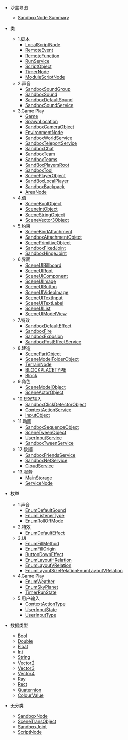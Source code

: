 <!-- 侧边栏 studiodocs/_sidebar.md -->

- 沙盒导图
    - <a href="Api/Class/Summary.html">SandboxNode Summary</a>
- 类
	- 1.脚本
		- [LocalScriptNode](/Api/Class/Script/LocalScriptNode.md)
		- [RemoteEvent](/Api/Class/Script/RemoteEvent.md)
		- [RemoteFunction](/Api/Class/Script/RemoteFunction.md)
		- [RunService](/Api/Class/Script/RunService.md)
		- [ScriptObject](/Api/Class/Script/ScriptObject.md)
		- [TimerNode](/Api/Class/Script/TimerNode.md)
		- [ModuleScriptNode](/Api/Class/Script/ModuleScriptNode.md)
	- 2.声音
		- [SandboxSoundGroup](/Api/Class/Sound/SandboxSoundGroup.md)
		- [SandboxSound](/Api/Class/Sound/SandboxSound.md)
		- [SandboxDefaultSound](/Api/Class/Sound/SandboxDefaultSound.md)
		- [SandboxSoundService](/Api/Class/Sound/SandboxSoundService.md)
	- 3.Game Play
		- [Game](/Api/Class/GamePlay/Game.md)
		- [SpawnLocation](/Api/Class/GamePlay/SpawnLocation.md)
		- [SandboxCameraObject](/Api/Class/GamePlay/SandboxCameraObject.md)
		- [EnvironmentNode](/Api/Class/GamePlay/EnvironmentNode.md)
		- [SandboxWorldService](/Api/Class/GamePlay/SandboxWorldService.md)
		- [SandboxTeleportService](/Api/Class/GamePlay/SandboxTeleportService.md)
		- [SandboxChat](/Api/Class/GamePlay/SandboxChat.md)
		- [SandboxTeam](/Api/Class/GamePlay/SandboxTeam.md)
		- [SandboxTeams](/Api/Class/GamePlay/SandboxTeams.md)
		- [SandBoxPlayersRoot](/Api/Class/GamePlay/SandBoxPlayersRoot.md)
		- [SandboxTool](/Api/Class/GamePlay/SandboxTool.md)
		- [ScenePlayerObject](/Api/Class/GamePlay/ScenePlayerObject.md)
		- [SandBoxLocalPlayer](/Api/Class/GamePlay/SandBoxLocalPlayer.md)
		- [SandboxBackpack](/Api/Class/GamePlay/SandboxBackpack.md)
		- [AreaNode](/Api/Class/GamePlay/AreaNode.md)
	- 4.值
		- [SceneBoolObject](/Api/Class/Value/SceneBoolObject.md)
		- [SceneIntObject](/Api/Class/Value/SceneIntObject.md)
		- [SceneStringObject](/Api/Class/Value/SceneStringObject.md)
		- [SceneVector3Object](/Api/Class/Value/SceneVector3Object.md)
	- 5.约束
		- [SceneBindAttachment](/Api/Class/Bind/SceneBindAttachment.md)
		- [SandboxAttachmentObject](/Api/Class/Bind/SandboxAttachmentObject.md)
		- [ScenePrimitiveObject](/Api/Class/Bind/ScenePrimitiveObject.md)
		- [SandboxFixedJoint](/Api/Class/Bind/SandboxFixedJoint.md)
		- [SandboxHingeJoint](/Api/Class/Bind/SandboxHingeJoint.md)
	- 6.界面
		- [SceneUIBillboard](/Api/Class/Scene/SceneUIBillboard.md)
		- [SceneUIRoot](/Api/Class/Scene/SceneUIRoot.md)
		- [SceneUIComponent](/Api/Class/Scene/SceneUIComponent.md)
		- [SceneUIImage](/Api/Class/Scene/SceneUIImage.md)
		- [SceneUIButton](/Api/Class/Scene/SceneUIButton.md)
		- [SceneUIVideoImage](/Api/Class/Scene/SceneUIVideoImage.md)
		- [SceneUITextInput](/Api/Class/Scene/SceneUITextInput.md)
		- [SceneUITextLabel](/Api/Class/Scene/SceneUITextLabel.md)
		- [SceneUIList](/Api/Class/Scene/SceneUIList.md)
		- [SceneUIModelView](/Api/Class/Scene/SceneUIModelView.md)
	- 7.特效
		- [SandboxDefaultEffect](/Api/Class/Effect/SandboxDefaultEffect.md)
		- [SandboxFire](/Api/Class/Effect/SandboxFire.md)
		- [SandboxExposion](/Api/Class/Effect/SandboxExposion.md)
		- [SandboxPostEffectService](/Api/Class/Effect/SandboxPostEffectService.md)
	- 8.建造
		- [ScenePartObject](/Api/Class/Build/ScenePartObject.md)
		- [SceneModelFolderObject](/Api/Class/Build/SceneModelFolderObject.md)
		- [TerrainNode](/Api/Class/Build/TerrainNode.md)
		- [BLOCKPLACETYPE](/Api/Class/Build/BLOCKPLACETYPE.md)
		- [Block](/Api/Class/Build/Block.md)
	- 9.角色
		- [SceneModelObject](/Api/Class/Role/SceneModelObject.md)
		- [SceneActorObject](/Api/Class/Role/SceneActorObject.md)
	- 10.玩家输入
		- [SandboxClickDetectorObject](/Api/Class/Input/SandboxClickDetectorObject.md)
		- [ContextActionService](/Api/Class/Input/ContextActionService.md)
		- [InputObject](/Api/Class/Input/InputObject.md)
	- 11.动画
		- [SandboxSequenceObject](/Api/Class/Animation/SandboxSequenceObject.md)
		- [SceneTweenObject](/Api/Class/Animation/SceneTweenObject.md)
		- [UserInputService](/Api/Class/Animation/UserInputService.md)
		- [SandboxTweenService](/Api/Class/Animation/SandboxTweenService.md)
	- 12.数据
		- [SandboxFriendsService](/Api/Class/Data/SandboxFriendsService.md)
		- [SandboxNetService](/Api/Class/Data/SandboxNetService.md)
		- [CloudService](/Api/Class/Data/CloudService.md)
	- 13.服务
		- [MainStorage](/Api/Class/Service/MainStorage.md)
		- [ServiceNode](/Api/Class/Service/ServiceNode.md)	
- 枚举
	- 1.声音
		- [EnumDefaultSound](/Api/Enumerate/Sound/EnumDefaultSound.md)
		- [EnumListenerType](/Api/Enumerate/Sound/EnumListenerType.md)
		- [EnumRollOffMode](/Api/Enumerate/Sound/EnumRollOffMode.md)
	- 2.特效
		- [EnumDefaultEffect](/Api/Enumerate/Effect/EnumDefaultEffect.md)
	- 3.UI
		- [EnumFillMethod](/Api/Enumerate/UI/EnumFillMethod.md)
		- [EnumFillOrigin](/Api/Enumerate/UI/EnumFillOrigin.md)
		- [ButtonDownEffect](/Api/Enumerate/UI/ButtonDownEffect.md)
		- [EnumLayoutHRelation](/Api/Enumerate/UI/EnumLayoutHRelation.md)
		- [EnumLayoutVRelation](/Api/Enumerate/UI/EnumLayoutVRelation.md)
		- [EnumLayoutSizeRelationEnumLayoutVRelation](/Api/Enumerate/UI/EnumLayoutSizeRelationEnumLayoutVRelation.md)
	- 4.Game Play
		- [EnumWeather](/Api/Enumerate/GamePlay/EnumWeather.md)
		- [EnumSkyPlanet](/Api/Enumerate/GamePlay/EnumSkyPlanet.md)
		- [TimerRunState](/Api/Enumerate/GamePlay/TimerRunState.md)
	- 5.用户输入
		- [ContextActionType](/Api/Enumerate/UserInput/ContextActionType.md)
		- [UserInputState](/Api/Enumerate/UserInput/UserInputState.md)
		- [UserInputType](/Api/Enumerate/UserInput/UserInputType.md)

- 数据类型
	- [Bool](/Api/DataType/Bool.md)
	- [Double](/Api/DataType/Double.md)
	- [Float](/Api/DataType/Float.md)
	- [Int](/Api/DataType/Int.md)
	- [String](/Api/DataType/String.md)
	- [Vector2](/Api/DataType/Vector2.md)
	- [Vector3](/Api/DataType/Vector3.md)
	- [Vector4](/Api/DataType/Vector4.md)
	- [Ray](/Api/DataType/Ray.md)
	- [Rect](/Api/DataType/Rect.md)
	- [Quaternion](/Api/DataType/Quaternion.md)
	- [ColourValue](/Api/DataType/ColourValue.md)
- 无分类
	- [SandboxNode](/Api/Class/NoType/SandboxNode.md)
	- [SceneTransObject](/Api/Class/NoType/SceneTransObject.md)
	- [SandboxJoint](/Api/Class/NoType/SandboxJoint.md)
	- [ScriptNode](/Api/Class/NoType/ScriptNode.md)
<!-- 以下略 -->